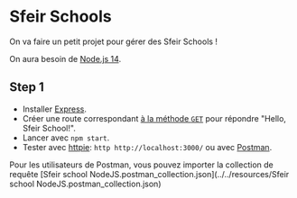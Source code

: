 # Sfeir Schools

On va faire un petit projet pour gérer des Sfeir Schools !

On aura besoin de [Node.js 14](https://nodejs.org/en/).

## Step 1

- Installer [Express](http://expressjs.com/).
- Créer une route correspondant [à la méthode `GET`](https://fr.wikipedia.org/wiki/Hypertext_Transfer_Protocol#M%C3%A9thodes) pour répondre "Hello, Sfeir School!".
- Lancer avec `npm start`.
- Tester avec [httpie](https://httpie.org/): `http http://localhost:3000/` ou avec [Postman](https://www.postman.com/).

Pour les utilisateurs de Postman, vous pouvez importer la collection de requête [Sfeir school NodeJS.postman_collection.json](../../resources/Sfeir school NodeJS.postman_collection.json)
